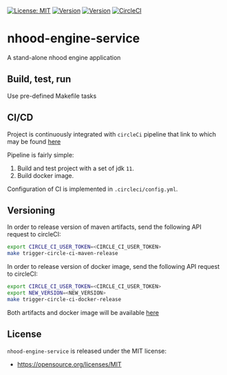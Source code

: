 [![License: MIT](https://img.shields.io/badge/License-MIT-yellow.svg)](https://opensource.org/licenses/MIT)
[![Version](https://img.shields.io/badge/maven-0.0.3-blue.svg?maxAge=2592000)](https://github.com/nhood-org/repository/packages/197515)
[![Version](https://img.shields.io/badge/docker-0.0.3-blue.svg?maxAge=2592000)](https://github.com/nhood-org/repository/packages/197505)
[![CircleCI](https://circleci.com/gh/nhood-org/nhood-engine-service.svg?style=shield)](https://circleci.com/gh/nhood-org/nhood-engine-service)

# nhood-engine-service

A stand-alone nhood engine application

## Build, test, run

Use pre-defined Makefile tasks

## CI/CD

Project is continuously integrated with `circleCi` pipeline that link to which may be found [here](https://circleci.com/gh/nhood-org/workflows/nhood-engine-service)

Pipeline is fairly simple:

1. Build and test project with a set of jdk `11`.
1. Build docker image.

Configuration of CI is implemented in `.circleci/config.yml`.

## Versioning

In order to release version of maven artifacts, send the following API request to circleCI:

```bash
export CIRCLE_CI_USER_TOKEN=<CIRCLE_CI_USER_TOKEN>
make trigger-circle-ci-maven-release
```

In order to release version of docker image, send the following API request to circleCI:

```bash
export CIRCLE_CI_USER_TOKEN=<CIRCLE_CI_USER_TOKEN>
export NEW_VERSION=<NEW_VERSION> 
make trigger-circle-ci-docker-release
```

Both artifacts and docker image will be available [here](https://github.com/orgs/nhood-org/packages)

## License

`nhood-engine-service` is released under the MIT license:
- https://opensource.org/licenses/MIT
